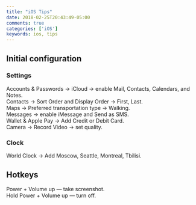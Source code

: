 ```yaml
---
title: "iOS Tips"
date: 2018-02-25T20:43:49-05:00
comments: true
categories: ['iOS']
keywords: ios, tips
---
```


## Initial configuration

### Settings
Accounts & Passwords → iCloud → enable Mail, Contacts, Calendars, and Notes.  
Contacts → Sort Order and Display Order → First, Last.  
Maps → Preferred transportation type → Walking.  
Messages → enable iMessage and Send as SMS.  
Wallet & Apple Pay → Add Credit or Debit Card.  
Camera → Record Video → set quality.  

### Clock
World Clock → Add Moscow, Seattle, Montreal, Tbilisi.

## Hotkeys
Power + Volume up — take screenshot.  
Hold Power + Volume up — turn off.
